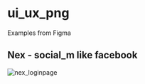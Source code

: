 # ui_ux_png
Examples from Figma

## Nex - social_m like facebook
![nex_loginpage](https://user-images.githubusercontent.com/56508980/131485615-fd8098b7-d90a-4e91-80b6-1cc6d29f0ec8.png)

